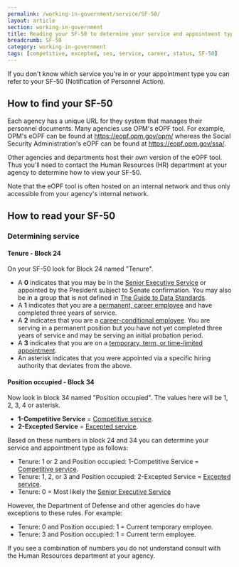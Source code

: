 ```yaml
---
permalink: /working-in-government/service/SF-50/
layout: article
section: working-in-government
title: Reading your SF-50 to determine your service and appointment type
breadcrumb: SF-50
category: working-in-government
tags: [competitive, excepted, ses, service, career, status, SF-50]
---
```


If you don't know which service you're in or your appointment type you can refer to your SF-50 (Notification of Personnel Action).

## How to find your SF-50

Each agency has a unique URL for they system that manages their personnel documents. Many agencies use OPM's eOPF tool. For example, OPM's eOPF can be found at <a href="https://eopf.opm.gov/opm/">https://eopf.opm.gov/opm/</a> whereas the Social Security Administration's eOPF can be found at <a href="https://eopf.opm.gov/ssa/">https://eopf.opm.gov/ssa/</a>.

Other agencies and departments host their own version of the eOPF tool. Thus you'll need to contact the Human Resources (HR) department at your agency to determine how to view your SF-50.

Note that the eOPF tool is often hosted on an internal network and thus only accessible from your agency's internal network.

## How to read your SF-50

### Determining service

#### Tenure - Block 24

On your SF-50 look for Block 24 named "Tenure".

* A **0** indicates that you may be in the [Senior Executive Service](../../service#senior-executive-service) or appointed by the President subject to Senate confirmation. You may also be in a group that is not defined in [The Guide to Data Standards](http://www.opm.gov/feddata/guidance.asp).
* A **1** indicates that you are a [permanent, career employee](../../appointments#career-appointment) and have completed three years of service.
* A **2** indicates that you are a [career-conditional employee](../../appointments#career-conditional-appointment). You are serving in a permanent position but you have not yet completed three years of service and may be serving an initial probation period.
* A **3** indicates that you are on a [temporary, term, or time-limited appointment](../../appointments#temporary-appointments).
* An asterisk indicates that you were appointed via a specific hiring authority that deviates from the above.

#### Position occupied - Block 34

Now look in block 34 named "Position occupied". The values here will be 1, 2, 3, 4 or asterisk.

* **1-Competitive Service** = [Competitive service](../../service#competitive-service).
* **2-Excepted Service** = [Excepted service](../../service#excepted-service).

Based on these numbers in block 24 and 34 you can determine your service and appointment type as follows:

* Tenure: 1 or 2 and Position occupied: 1-Competitive Service = [Competitive service](../../service#competitive-service).
* Tenure: 1, 2, or 3 and Position occupied: 2-Excepted Service = [Excepted service](../../service#excepted-service).
* Tenure: 0 = Most likely the [Senior Executive Service](../../service#senior-executive-service)

However, the Department of Defense and other agencies do have exceptions to these rules. For example:

* Tenure: 0 and Position occupied: 1 = Current temporary employee.
* Tenure: 3 and Position occupied: 1 = Current term employee.

If you see a combination of numbers you do not understand consult with the Human Resources department at your agency.
